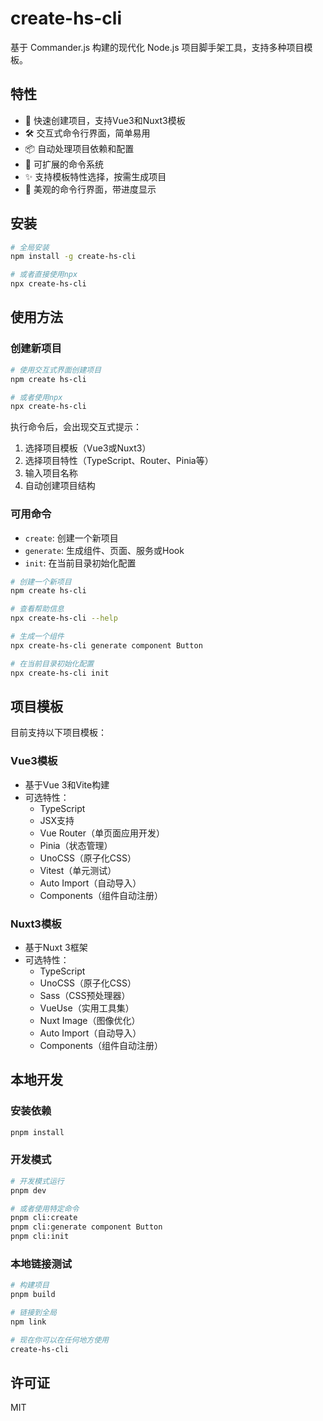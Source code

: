 # create-hs-cli

基于 Commander.js 构建的现代化 Node.js 项目脚手架工具，支持多种项目模板。

## 特性

- 🚀 快速创建项目，支持Vue3和Nuxt3模板
- 🛠️ 交互式命令行界面，简单易用
- 📦 自动处理项目依赖和配置
- 🔧 可扩展的命令系统
- ✨ 支持模板特性选择，按需生成项目
- 🎨 美观的命令行界面，带进度显示

## 安装

```bash
# 全局安装
npm install -g create-hs-cli

# 或者直接使用npx
npx create-hs-cli
```

## 使用方法

### 创建新项目

```bash
# 使用交互式界面创建项目
npm create hs-cli

# 或者使用npx
npx create-hs-cli
```

执行命令后，会出现交互式提示：
1. 选择项目模板（Vue3或Nuxt3）
2. 选择项目特性（TypeScript、Router、Pinia等）
3. 输入项目名称
4. 自动创建项目结构

### 可用命令

- `create`: 创建一个新项目
- `generate`: 生成组件、页面、服务或Hook
- `init`: 在当前目录初始化配置

```bash
# 创建一个新项目
npm create hs-cli

# 查看帮助信息
npx create-hs-cli --help

# 生成一个组件
npx create-hs-cli generate component Button

# 在当前目录初始化配置
npx create-hs-cli init
```

## 项目模板

目前支持以下项目模板：

### Vue3模板

- 基于Vue 3和Vite构建
- 可选特性：
  - TypeScript
  - JSX支持
  - Vue Router（单页面应用开发）
  - Pinia（状态管理）
  - UnoCSS（原子化CSS）
  - Vitest（单元测试）
  - Auto Import（自动导入）
  - Components（组件自动注册）

### Nuxt3模板

- 基于Nuxt 3框架
- 可选特性：
  - TypeScript
  - UnoCSS（原子化CSS）
  - Sass（CSS预处理器）
  - VueUse（实用工具集）
  - Nuxt Image（图像优化）
  - Auto Import（自动导入）
  - Components（组件自动注册）

## 本地开发

### 安装依赖

```bash
pnpm install
```

### 开发模式

```bash
# 开发模式运行
pnpm dev

# 或者使用特定命令
pnpm cli:create
pnpm cli:generate component Button
pnpm cli:init
```

### 本地链接测试

```bash
# 构建项目
pnpm build

# 链接到全局
npm link

# 现在你可以在任何地方使用
create-hs-cli
```

## 许可证

MIT 